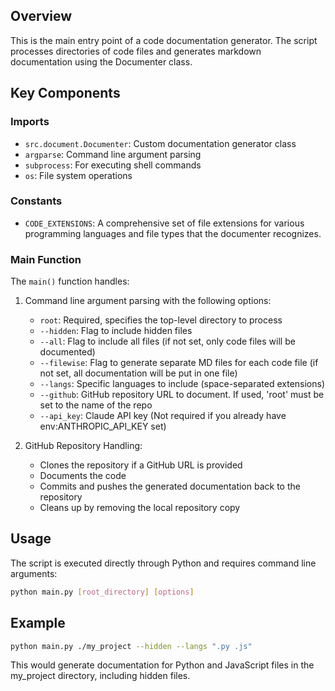 ## Overview
This is the main entry point of a code documentation generator. The script processes directories of code files and generates markdown documentation using the Documenter class.

## Key Components

### Imports
- `src.document.Documenter`: Custom documentation generator class
- `argparse`: Command line argument parsing
- `subprocess`: For executing shell commands
- `os`: File system operations

### Constants
- `CODE_EXTENSIONS`: A comprehensive set of file extensions for various programming languages and file types that the documenter recognizes.

### Main Function
The `main()` function handles:
1. Command line argument parsing with the following options:
   - `root`: Required, specifies the top-level directory to process
   - `--hidden`: Flag to include hidden files
   - `--all`: Flag to include all files (if not set, only code files will be documented)
   - `--filewise`: Flag to generate separate MD files for each code file (if not set, all documentation will be put in one file)
   - `--langs`: Specific languages to include (space-separated extensions)
   - `--github`: GitHub repository URL to document. If used, 'root' must be set to the name of the repo
   - `--api_key`: Claude API key (Not required if you already have env:ANTHROPIC_API_KEY set)

2. GitHub Repository Handling:
   - Clones the repository if a GitHub URL is provided
   - Documents the code
   - Commits and pushes the generated documentation back to the repository
   - Cleans up by removing the local repository copy

## Usage
The script is executed directly through Python and requires command line arguments:
```bash
python main.py [root_directory] [options]
```

## Example
```bash
python main.py ./my_project --hidden --langs ".py .js"
```

This would generate documentation for Python and JavaScript files in the my_project directory, including hidden files.
